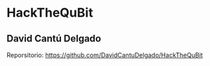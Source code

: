 # HackTheQuBit

## David Cantú Delgado

Reporsitorio:
https://github.com/DavidCantuDelgado/HackTheQuBit